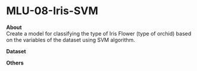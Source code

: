 # MLU-08-Iris-SVM

**About**<br>
Create a model for classifying the type of Iris Flower (type of orchid) based on the variables of the dataset using SVM algorithm.

**Dataset**<br>


**Others**
